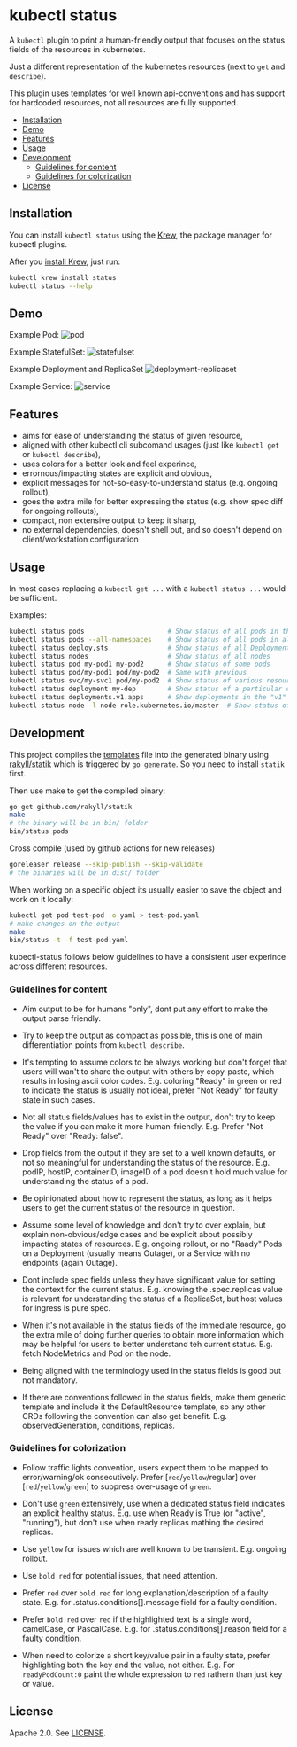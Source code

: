 # kubectl status

A `kubectl` plugin to print a human-friendly output that focuses on the status fields of the resources in kubernetes.

Just a different representation of the kubernetes resources (next to `get` and `describe`).

This plugin uses templates for well known api-conventions and has support for hardcoded resources,
not all resources are fully supported.

- [Installation](#installation)
- [Demo](#demo)
- [Features](#features)
- [Usage](#usage)
- [Development](#development)
  * [Guidelines for content](#guidelines-for-content)
  * [Guidelines for colorization](#guidelines-for-colorization)
- [License](#license)

## Installation

You can install `kubectl status` using the [Krew](https://github.com/kubernetes-sigs/krew), the package manager for kubectl plugins.

After you [install Krew](https://krew.sigs.k8s.io/docs/user-guide/setup/install/), just run:

```bash
kubectl krew install status
kubectl status --help
```

## Demo

Example Pod:
![pod](assets/pod.png)

Example StatefulSet:
![statefulset](assets/statefulset.png)

Example Deployment and ReplicaSet
![deployment-replicaset](assets/deployment-replicaset.png)

Example Service:
![service](assets/service.png)

## Features

* aims for ease of understanding the status of given resource,
* aligned with other kubectl cli subcomand usages (just like `kubectl get` or `kubectl describe`),
* uses colors for a better look and feel experince,
* errornous/impacting states are explicit and obvious,
* explicit messages for not-so-easy-to-understand status (e.g. ongoing rollout),
* goes the extra mile for better expressing the status (e.g. show spec diff for ongoing rollouts),
* compact, non extensive output to keep it sharp,
* no external dependencies, doesn't shell out, and so doesn't depend on client/workstation configuration

## Usage

In most cases replacing a `kubectl get ...` with a `kubectl status ...` would be sufficient.

Examples:
```bash
kubectl status pods                     # Show status of all pods in the current namespace
kubectl status pods --all-namespaces    # Show status of all pods in all namespaces
kubectl status deploy,sts               # Show status of all Deployments and StatefulSets in the current namespace
kubectl status nodes                    # Show status of all nodes
kubectl status pod my-pod1 my-pod2      # Show status of some pods
kubectl status pod/my-pod1 pod/my-pod2  # Same with previous
kubectl status svc/my-svc1 pod/my-pod2  # Show status of various resources
kubectl status deployment my-dep        # Show status of a particular deployment
kubectl status deployments.v1.apps      # Show deployments in the "v1" version of the "apps" API group.
kubectl status node -l node-role.kubernetes.io/master  # Show status of nodes marked as master
```

## Development

This project compiles the [templates](pkg/plugin/templates/templates.tmpl) file into the generated binary using
[rakyll/statik](https://github.com/rakyll/statik) which is triggered by `go generate`.
So you need to install `statik` first.

Then use make to get the compiled binary:

```bash
go get github.com/rakyll/statik
make
# the binary will be in bin/ folder
bin/status pods
```

Cross compile (used by github actions for new releases)

```bash
goreleaser release --skip-publish --skip-validate
# the binaries will be in dist/ folder
```

When working on a specific object its usually easier to save the object and work on it locally:

```bash
kubectl get pod test-pod -o yaml > test-pod.yaml
# make changes on the output
make
bin/status -t -f test-pod.yaml
```

kubectl-status follows below guidelines to have a consistent user experince across different resources.

### Guidelines for content

* Aim output to be for humans "only", dont put any effort to make the output parse friendly.

* Try to keep the output as compact as possible, this is one of main differentiation points from `kubectl describe`.

* It's tempting to assume colors to be always working but don't forget that users will wan't to share the output
  with others by copy-paste, which results in losing ascii color codes.
  E.g. coloring "Ready" in green or red to indicate the status is usually not ideal,
       prefer "Not Ready" for faulty state in such cases.

* Not all status fields/values has to exist in the output, don't try to keep the value if you can make it more
  human-friendly.
  E.g. Prefer "Not Ready" over "Ready: false".

* Drop fields from the output if they are set to a well known defaults, or not so meaningful for understanding
  the status of the resource.
  E.g. podIP, hostIP, containerID, imageID of a pod doesn't hold much value for understanding the status of a pod.

* Be opinionated about how to represent the status, as long as it helps users to get the current status of
  the resource in question.

* Assume some level of knowledge and don't try to over explain, but explain non-obvious/edge cases and be explicit about
  possibly impacting states of resources.
  E.g. ongoing rollout, or no "Raady" Pods on a Deployment (usually means Outage),
       or a Service with no endpoints (again Outage).

* Dont include spec fields unless they have significant value for setting the context for the current status.
  E.g. knowing the .spec.replicas value is relevant for understanding the status of a ReplicaSet,
       but host values for ingress is pure spec.

* When it's not available in the status fields of the immediate resource, go the extra mile of doing further queries
  to obtain more information which may be helpful for users to better understand teh current status.
  E.g. fetch NodeMetrics and Pod on the node.

* Being aligned with the terminology used in the status fields is good but not mandatory.

* If there are conventions followed in the status fields, make them generic template and include it the DefaultResource
  template, so any other CRDs following the convention can also get benefit.
  E.g. observedGeneration, conditions, replicas.

### Guidelines for colorization

* Follow traffic lights convention, users expect them to be mapped to error/warning/ok consecutively.
  Prefer \[`red`/`yellow`/regular] over \[`red`/`yellow`/`green`] to suppress over-usage of `green`.

* Don't use `green` extensively, use when a dedicated status field indicates an explicit healthy status.
  E.g. use when Ready is True (or "active", "running"), but don't use when ready replicas mathing the desired replicas.

* Use `yellow` for issues which are well known to be transient.
  E.g. ongoing rollout.

* Use `bold red` for potential issues, that need attention.

* Prefer `red` over `bold red` for long explanation/description of a faulty state.
  E.g. for .status.conditions[].message field for a faulty condition.

* Prefer `bold red` over `red` if the highlighted text is a single word, camelCase, or PascalCase.
  E.g. for .status.conditions[].reason field for a faulty condition.

* When need to colorize a short key/value pair in a faulty state, prefer highlighting both the key and the value,
  not either.
  E.g. For `readyPodCount:0` paint the whole expression to `red` rathern than just key or value.

## License

Apache 2.0. See [LICENSE](./LICENSE).
